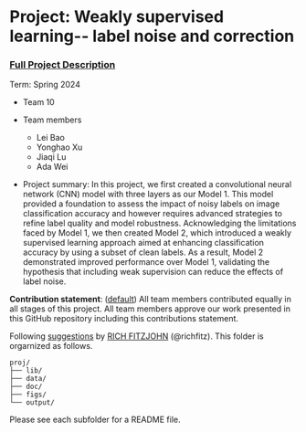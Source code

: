 # Project: Weakly supervised learning-- label noise and correction


### [Full Project Description](doc/project3_desc.md)

Term: Spring 2024

+ Team 10
+ Team members
	+ Lei Bao
	+ Yonghao Xu
	+ Jiaqi Lu
	+ Ada Wei

+ Project summary: In this project, we first created a convolutional neural network (CNN) model with three layers as our Model 1. This model provided a foundation to assess the impact of noisy labels on image classification accuracy and however requires advanced strategies to refine label quality and model robustness. Acknowledging the limitations faced by Model 1, we then created Model 2, which introduced a weakly supervised learning approach aimed at enhancing classification accuracy by using a subset of clean labels. As a result, Model 2 demonstrated improved performance over Model 1, validating the hypothesis that including weak supervision can reduce the effects of label noise.

	
**Contribution statement**: ([default](doc/a_note_on_contributions.md)) All team members contributed equally in all stages of this project. All team members approve our work presented in this GitHub repository including this contributions statement. 

Following [suggestions](http://nicercode.github.io/blog/2013-04-05-projects/) by [RICH FITZJOHN](http://nicercode.github.io/about/#Team) (@richfitz). This folder is orgarnized as follows.

```
proj/
├── lib/
├── data/
├── doc/
├── figs/
└── output/
```

Please see each subfolder for a README file.
